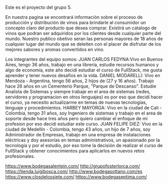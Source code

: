 Este es el proyecto del grupo 5.

En nuestra pagina se encontrará información sobre el proceso de producción y distribución de vinos para brindarle al consumidor un concepto claro del producto que desea comprar.  Existirá un catalogo de vinos que podran ser adquiridos por los clientes desde cualquier parte del mundo.
Nuestro publico obetivo seran las personas mayores de 18 años de cualquier lugar del mundo que se deleiten con el placer de disfrutar de los mejores sabores y aromas convertidos en vino.


Los integrantes del equipo somos:
JUAN CARLOS FEDYNA:Vivo en Buenos Aires, tengo 36 años, trabajo en una libreria, estudie recursos humanos y algo de economía, este año decidi estudiar el curso de FullStack, me gusta aprender y tener nuevos desafios en la vida.
DANIEL MODARELLI: Vivo en Mendoza - Argentina, tengo 56 años, 2 hijos de (27 y 16 años). Trabajo hace 26 años en un Cementerio Parque, "Parque de Descanso". Estudie Analista de Sistemas y siempre trabaje en el area de sistemas (redes, servidores y programacion en otros lenguajes) es por eso que decidi hacer el curso, ya necesito actualizarme en temas de nuevas tecnologias, lenguaje y procedimientos.
HARBEY MAYORGA: Vivo en la ciudad de Cali - Colombia, tengo 31 años,  soy Ingeniero de sistemas y trabajo en el area de soporte desde hace tres años  pero quiero cambiar el enfoque de mi profesion por eso decidi estudiar este curso.
JUAN FELIPE DIEZ: Vivo en la ciudad de Medellín - Colombia, tengo 43 años, un hijo de 7 años, soy Administrador de Empresas, trabajo en una empresa de instalaciones eléctricas y doy asesorías en temas administrativos, un apasionado por la tecnología y por el estudio, por eso tome la decisión de realizar el curso de FullStack y obtener conocimientos para aplicarlos en nuevos retos profesionales. 

https://www.bodegasalentein.com/
http://grupofosterlorca.com/
https://tienda.luigibosca.com/
http://www.bodegasottano.com/es
https://www.closdelossiete.com/
https://www.bodegaseptima.com/
